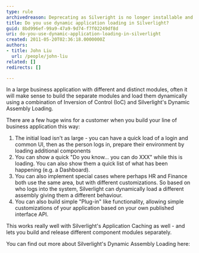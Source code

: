 ```yaml
---
type: rule
archivedreason: Deprecating as Silveright is no longer installable and has been deprecated for 10 years.
title: Do you use dynamic application loading in Silverlight?
guid: 8bd996ef-99a9-47a9-9d74-f7f02249df8d
uri: do-you-use-dynamic-application-loading-in-silverlight
created: 2011-05-20T02:36:18.0000000Z
authors:
- title: John Liu
  url: /people/john-liu
related: []
redirects: []

---
```


In a large business application with different and distinct modules, often it will make sense to build the separate modules and load them dynamically using a combination of Inversion of Control (IoC) and Silverlight's Dynamic Assembly Loading.  

<!--endintro-->
 There are a few huge wins for a customer when you build your line of business application this way: 

1. The initial load isn't as large - you can have a quick load of a login and common UI, then as the person logs in, prepare their environment by loading additional components
2. You can show a quick "Do you know… you can do XXX" while this is loading. You can also show them a quick list of what has been happening (e.g. a Dashboard).
3. You can also implement special cases where perhaps HR and Finance both use the same area, but with different customizations. So based on who logs into the system, Silverlight can dynamically load a different assembly giving them a different behaviour.
4. You can also build simple "Plug-in" like functionality, allowing simple customizations of your application based on your own published interface API.


This works really well with Silverlight's Application Caching as well - and lets you build and release different component modules separately.

You can find out more about Silverlight's Dynamic Assembly Loading here:
